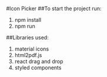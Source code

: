 #Icon Picker 
##To start the project run:
 1. npm install
 2. npm run

##Libraries used:
 1. material icons
 2. html2pdf.js
 3. react drag and drop
 4. styled components